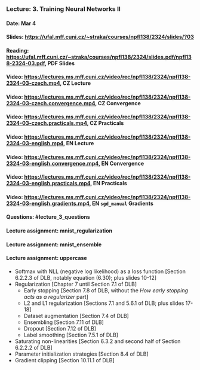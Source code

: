 ### Lecture: 3. Training Neural Networks II
#### Date: Mar 4
#### Slides: https://ufal.mff.cuni.cz/~straka/courses/npfl138/2324/slides/?03
#### Reading: https://ufal.mff.cuni.cz/~straka/courses/npfl138/2324/slides.pdf/npfl138-2324-03.pdf, PDF Slides
#### Video: https://lectures.ms.mff.cuni.cz/video/rec/npfl138/2324/npfl138-2324-03-czech.mp4, CZ Lecture
#### Video: https://lectures.ms.mff.cuni.cz/video/rec/npfl138/2324/npfl138-2324-03-czech.convergence.mp4, CZ Convergence
#### Video: https://lectures.ms.mff.cuni.cz/video/rec/npfl138/2324/npfl138-2324-03-czech.practicals.mp4, CZ Practicals
#### Video: https://lectures.ms.mff.cuni.cz/video/rec/npfl138/2324/npfl138-2324-03-english.mp4, EN Lecture
#### Video: https://lectures.ms.mff.cuni.cz/video/rec/npfl138/2324/npfl138-2324-03-english.convergence.mp4, EN Convergence
#### Video: https://lectures.ms.mff.cuni.cz/video/rec/npfl138/2324/npfl138-2324-03-english.practicals.mp4, EN Practicals
#### Video: https://lectures.ms.mff.cuni.cz/video/rec/npfl138/2324/npfl138-2324-03-english.gradients.mp4, EN `sgd_manual` Gradients
#### Questions: #lecture_3_questions
#### Lecture assignment: mnist_regularization
#### Lecture assignment: mnist_ensemble
#### Lecture assignment: uppercase

- Softmax with NLL (negative log likelihood) as a loss function [Section 6.2.2.3 of DLB, notably equation (6.30); plus slides 10-12]
- Regularization [Chapter 7 until Section 7.1 of DLB]
  - Early stopping [Section 7.8 of DLB, without the _How early stopping acts as a regularizer_ part]
  - L2 and L1 regularization [Sections 7.1 and 5.6.1 of DLB; plus slides 17-18]
  - Dataset augmentation [Section 7.4 of DLB]
  - Ensembling [Section 7.11 of DLB]
  - Dropout [Section 7.12 of DLB]
  - Label smoothing [Section 7.5.1 of DLB]
- Saturating non-linearities [Section 6.3.2 and second half of Section 6.2.2.2 of DLB]
- Parameter initialization strategies [Section 8.4 of DLB]
- Gradient clipping [Section 10.11.1 of DLB]

